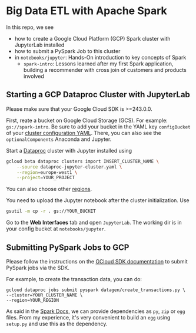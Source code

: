 # Big Data ETL with Apache Spark

In this repo, we see
* how to create a Google Cloud Platform (GCP) Spark cluster with JupyterLab installed
* how to submit a PySpark Job to this cluster
* in `notebooks/jupyter`: Hands-On introduction to key concepts of Spark
  * `spark-intro`: Lessons learned after my first Spark application, building a recommender with cross join of customers and products involved

## Starting a GCP Dataproc Cluster with JupyterLab

Please make sure that your Google Cloud SDK  is >=243.0.0.

First, reate a bucket on Google Cloud Storage (GCS). For example: `gs://spark-intro`.
Be sure to add your bucket in the YAML key `configBucket` of your [cluster configuration YAML](./dataproc-jupyter-cluster.yaml). There, you can also see the `optionalComponents` Anaconda and Jupyter. 

Start a [Dataproc](https://cloud.google.com/dataproc/) cluster with Jupyter installed using

```bash
gcloud beta dataproc clusters import INSERT_CLUSTER_NAME \
    --source dataproc-jupyter-cluster.yaml \
    --region=europe-west1 \
    --project=YOUR_PROJECT
```
You can also choose other [regions](https://cloud.google.com/about/locations/?region=europe#region).

You need to upload the Jupyter notebook after the cluster initialization. Use

```bash
gsutil -m cp -r . gs://YOUR_BUCKET
```
Go to the **Web Interfaces** tab and open `JupyterLab`. The working dir is in your config bucket at `notebooks/jupyter`.

## Submitting PySpark Jobs to GCP

Please follow the instructions on the [GCloud SDK documentation](https://cloud.google.com/sdk/gcloud/reference/dataproc/jobs/submit/pyspark) to submit PySpark jobs via the SDK.

For example, to create the transaction data, you can do:

```
gcloud dataproc jobs submit pyspark datagen/create_transactions.py \
--cluster=YOUR_CLUSTER_NAME \
--region=YOUR_REGION
```

As said in the [Spark Docs](https://spark.apache.org/docs/latest/submitting-applications.html),
we can provide dependencies as `py`, `zip` or `egg` files. From my experience, it's very convenient to build an `egg` using `setup.py` and use this as the dependency.
